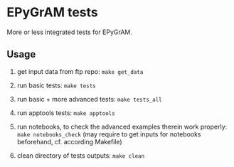 EPyGrAM tests
=============

More or less integrated tests for EPyGrAM.

Usage
-----

1. get input data from ftp repo: `make get_data`

2. run basic tests: `make tests`

3. run basic + more advanced tests: `make tests_all`

4. run apptools tests: `make apptools`

5. run notebooks, to check the advanced examples therein work properly: `make notebooks_check`
   (may require to get inputs for notebooks beforehand, cf. according Makefile)

6. clean directory of tests outputs: `make clean`

